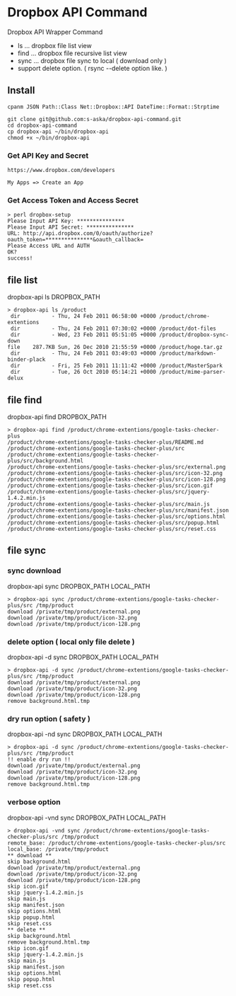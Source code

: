 # Dropbox API Command

Dropbox API Wrapper Command

- ls   ... dropbox file list view
- find ... dropbox file recursive list view
- sync ... dropbox file sync to local ( download only )
- support delete option. ( rsync --delete option like. )

## Install

    cpanm JSON Path::Class Net::Dropbox::API DateTime::Format::Strptime
    
    git clone git@github.com:s-aska/dropbox-api-command.git
    cd dropbox-api-command
    cp dropbox-api ~/bin/dropbox-api
    chmod +x ~/bin/dropbox-api

### Get API Key and Secret

    https://www.dropbox.com/developers

    My Apps => Create an App

### Get Access Token and Access Secret

    > perl dropbox-setup
    Please Input API Key: ***************
    Please Input API Secret: ***************
    URL: http://api.dropbox.com/0/oauth/authorize?oauth_token=***************&oauth_callback=
    Please Access URL and AUTH
    OK?
    success!

## file list

dropbox-api ls DROPBOX_PATH

    > dropbox-api ls /product
     dir          - Thu, 24 Feb 2011 06:58:00 +0000 /product/chrome-extentions
     dir          - Thu, 24 Feb 2011 07:30:02 +0000 /product/dot-files
     dir          - Wed, 23 Feb 2011 05:51:05 +0000 /product/dropbox-sync-down
    file    287.7KB Sun, 26 Dec 2010 21:55:59 +0000 /product/hoge.tar.gz
     dir          - Thu, 24 Feb 2011 03:49:03 +0000 /product/markdown-binder-plack
     dir          - Fri, 25 Feb 2011 11:11:42 +0000 /product/MasterSpark
     dir          - Tue, 26 Oct 2010 05:14:21 +0000 /product/mime-parser-delux

## file find

dropbox-api find DROPBOX_PATH

    > dropbox-api find /product/chrome-extentions/google-tasks-checker-plus
    /product/chrome-extentions/google-tasks-checker-plus/README.md
    /product/chrome-extentions/google-tasks-checker-plus/src
    /product/chrome-extentions/google-tasks-checker-plus/src/background.html
    /product/chrome-extentions/google-tasks-checker-plus/src/external.png
    /product/chrome-extentions/google-tasks-checker-plus/src/icon-32.png
    /product/chrome-extentions/google-tasks-checker-plus/src/icon-128.png
    /product/chrome-extentions/google-tasks-checker-plus/src/icon.gif
    /product/chrome-extentions/google-tasks-checker-plus/src/jquery-1.4.2.min.js
    /product/chrome-extentions/google-tasks-checker-plus/src/main.js
    /product/chrome-extentions/google-tasks-checker-plus/src/manifest.json
    /product/chrome-extentions/google-tasks-checker-plus/src/options.html
    /product/chrome-extentions/google-tasks-checker-plus/src/popup.html
    /product/chrome-extentions/google-tasks-checker-plus/src/reset.css

## file sync

### sync download

dropbox-api sync DROPBOX_PATH LOCAL_PATH

    > dropbox-api sync /product/chrome-extentions/google-tasks-checker-plus/src /tmp/product
    download /private/tmp/product/external.png
    download /private/tmp/product/icon-32.png
    download /private/tmp/product/icon-128.png

### delete option ( local only file delete )

dropbox-api -d sync DROPBOX_PATH LOCAL_PATH

    > dropbox-api -d sync /product/chrome-extentions/google-tasks-checker-plus/src /tmp/product
    download /private/tmp/product/external.png
    download /private/tmp/product/icon-32.png
    download /private/tmp/product/icon-128.png
    remove background.html.tmp

### dry run option ( safety )

dropbox-api -nd sync DROPBOX_PATH LOCAL_PATH

    > dropbox-api -d sync /product/chrome-extentions/google-tasks-checker-plus/src /tmp/product
    !! enable dry run !!
    download /private/tmp/product/external.png
    download /private/tmp/product/icon-32.png
    download /private/tmp/product/icon-128.png
    remove background.html.tmp

### verbose option

dropbox-api -vnd sync DROPBOX_PATH LOCAL_PATH

    > dropbox-api -vnd sync /product/chrome-extentions/google-tasks-checker-plus/src /tmp/product
    remote_base: /product/chrome-extentions/google-tasks-checker-plus/src
    local_base: /private/tmp/product
    ** download **
    skip background.html
    download /private/tmp/product/external.png
    download /private/tmp/product/icon-32.png
    download /private/tmp/product/icon-128.png
    skip icon.gif
    skip jquery-1.4.2.min.js
    skip main.js
    skip manifest.json
    skip options.html
    skip popup.html
    skip reset.css
    ** delete **
    skip background.html
    remove background.html.tmp
    skip icon.gif
    skip jquery-1.4.2.min.js
    skip main.js
    skip manifest.json
    skip options.html
    skip popup.html
    skip reset.css
